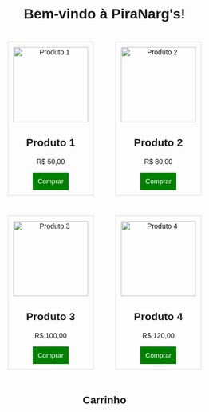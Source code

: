 <!DOCTYPE html><html lang="pt-BR">
<head>
    <meta charset="UTF-8">
    <meta name="viewport" content="width=device-width, initial-scale=1.0">
    <title>PiraNarg's</title>
    <style>
        body { font-family: Arial, sans-serif; text-align: center; }
        .produto { display: inline-block; margin: 20px; border: 1px solid #ddd; padding: 10px; }
        .produto img { width: 150px; height: 150px; }
        .botao { background: green; color: white; padding: 10px; border: none; cursor: pointer; }
    </style>
</head>
<body>
    <h1>Bem-vindo à PiraNarg's!</h1>
    <div id="produtos">
        <div class="produto">
            <img src="https://via.placeholder.com/150" alt="Produto 1">
            <h2>Produto 1</h2>
            <p>R$ 50,00</p>
            <button class="botao" onclick="adicionarAoCarrinho('Produto 1', 50)">Comprar</button>
        </div>
        <div class="produto">
            <img src="https://via.placeholder.com/150" alt="Produto 2">
            <h2>Produto 2</h2>
            <p>R$ 80,00</p>
            <button class="botao" onclick="adicionarAoCarrinho('Produto 2', 80)">Comprar</button>
        </div>
        <div class="produto">
            <img src="https://via.placeholder.com/150" alt="Produto 3">
            <h2>Produto 3</h2>
            <p>R$ 100,00</p>
            <button class="botao" onclick="adicionarAoCarrinho('Produto 3', 100)">Comprar</button>
        </div>
        <div class="produto">
            <img src="https://via.placeholder.com/150" alt="Produto 4">
            <h2>Produto 4</h2>
            <p>R$ 120,00</p>
            <button class="botao" onclick="adicionarAoCarrinho('Produto 4', 120)">Comprar</button>
        </div>
    </div>
    <h2>Carrinho</h2>
    <ul id="carrinho"></ul>
    <script>
        function adicionarAoCarrinho(nome, preco) {
            let item = document.createElement('li');
            item.textContent = `${nome} - R$ ${preco}`;
            document.getElementById('carrinho').appendChild(item);
        }
    </script>
</body>
</html>
